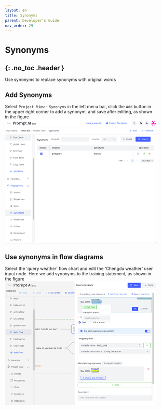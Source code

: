 ```yaml
---
layout: en
title: Synonyms
parent: Developer's Guide
nav_order: 29
---
```


# Synonyms
{: .no_toc .header }
---
Use synonyms to replace synonyms with original words

## Add Synonyms
Select `Project View` - `Synonyms` in the left menu bar, click the `Add` button in the upper right corner to add a synonym, and save after editing, as shown in the figure
![01-synonym](/assets/images/tutorial/synonym/01-synonym.png)

## Use synonyms in flow diagrams
Select the 'query weather' flow chart and edit the 'Chengdu weather' user input node. Here we add synonyms to the training statement, as shown in the figure
![03-synonym](/assets/images/tutorial/synonym/02-synonym.png)